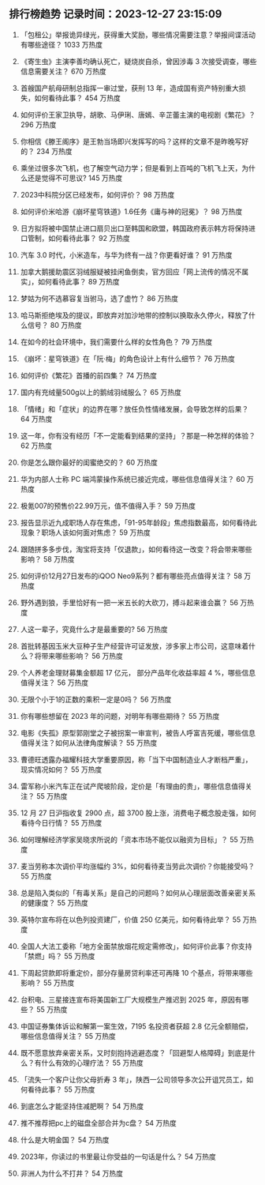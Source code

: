 
## 排行榜趋势 记录时间：2023-12-27 23:15:09
  
  1. 「包租公」举报诡异绿光，获得重大奖励，哪些情况需要注意？举报间谍活动有哪些途径？ 1033 万热度
    
  2. 《寄生虫》主演李善均确认死亡，疑烧炭自杀，曾因涉毒 3 次接受调查，哪些信息需要关注？ 670 万热度
    
  3. 首艘国产航母研制总指挥一审过堂，获刑 13 年，造成国有资产特别重大损失，如何看待此事？ 454 万热度
    
  4. 如何评价王家卫执导，胡歌、马伊琍、唐嫣、辛芷蕾主演的电视剧《繁花》？ 296 万热度
    
  5. 你相信《滕王阁序》是王勃当场即兴发挥写的吗？这样的文章不是昨晚写好的？ 234 万热度
    
  6. 乘坐过很多次飞机，也了解空气动力学；但是看到上百吨的飞机飞上天，为什么还是觉得不可思议? 145 万热度
    
  7. 2023中科院分区已经发布，如何评价？ 98 万热度
    
  8. 如何评价米哈游《崩坏星穹铁道》1.6任务《庸与神的冠冕》？ 98 万热度
    
  9. 日方拟将被中国禁止进口扇贝出口至韩国和欧盟，韩国政府表示韩方将保持进口管制，如何看待此事？ 92 万热度
    
  10. 汽车 3.0 时代，小米造车，与华为终有一战？你更看好谁？ 91 万热度
    
  11. 加拿大鹅援助震区羽绒服疑被挂闲鱼倒卖，官方回应「网上流传的情况不属实」，如何看待此事？ 89 万热度
    
  12. 梦姑为何不选慕容复当驸马，选了虚竹？ 86 万热度
    
  13. 哈马斯拒绝埃及的提议，即放弃对加沙地带的控制以换取永久停火，释放了什么信号？ 80 万热度
    
  14. 在如今的社会环境中，我们需要什么样的女性角色？ 79 万热度
    
  15. 《崩坏：星穹铁道》在「阮·梅」的角色设计上有什么细节？ 76 万热度
    
  16. 如何评价《繁花》首播的前四集？ 74 万热度
    
  17. 国内有充绒量500g以上的鹅绒羽绒服么？ 65 万热度
    
  18. 「情绪」和「症状」的边界在哪？放任负性情绪发展，会导致怎样的后果？ 64 万热度
    
  19. 这一年，你有没有经历「不一定能看到结果的坚持」？那是一种怎样的体验？ 62 万热度
    
  20. 你是怎么跟你最好的闺蜜绝交的？ 60 万热度
    
  21. 华为内部人士称 PC 端鸿蒙操作系统已接近完成，哪些信息值得关注？ 60 万热度
    
  22. 极氪007的预售价22.99万元，值不值得入手？ 59 万热度
    
  23. 报告显示近九成职场人存在焦虑，「91-95年龄段」焦虑指数最高，如何看待此现象？职场人该如何面对焦虑？ 59 万热度
    
  24. 跟随拼多多步伐，淘宝将支持「仅退款」，如何看待这一改变？将会带来哪些影响？ 58 万热度
    
  25. 如何评价12月27日发布的iQOO Neo9系列？都有哪些亮点值得关注？ 58 万热度
    
  26. 野外遇到狼，手里恰好有一把一米五长的大砍刀，搏斗起来谁会赢？ 56 万热度
    
  27. 人这一辈子，究竟什么才是最重要的? 56 万热度
    
  28. 首批转基因玉米大豆种子生产经营许可证发放，涉多家上市公司，这意味着什么？将带来哪些影响？ 56 万热度
    
  29. 个人养老金理财募集金额超 17 亿元， 部分产品年化收益率超 4 %，哪些信息值得关注？ 56 万热度
    
  30. 无限个小于1的正数的乘积一定是0吗？ 56 万热度
    
  31. 你有哪些想留在 2023 年的问题，对明年有哪些期待？ 55 万热度
    
  32. 电影《失孤》原型郭刚堂之子被拐案一审宣判，被告人呼富吉死缓，哪些信息值得关注？如何从法律角度解读？ 55 万热度
    
  33. 曹德旺透露办福耀科技大学重要原因，称「当下中国制造业人才断档严重」，现实情况如何？ 55 万热度
    
  34. 雷军称小米汽车正在试产爬坡阶段，定价是「有理由的贵」，哪些信息值得关注？ 55 万热度
    
  35. 12 月 27 日沪指收复 2900 点，超 3700 股上涨，消费电子概念股走强，如何看待今日行情？ 55 万热度
    
  36. 如何理解经济学家吴晓求所说的「资本市场不能仅以融资为目标」？ 55 万热度
    
  37. 麦当劳称本次调价平均涨幅约 3%，如何看待麦当劳此次调价？你能接受吗？ 55 万热度
    
  38. 总是陷入类似的「有毒关系」是自己的问题吗？如何从心理层面改善亲密关系的健康度？ 55 万热度
    
  39. 英特尔宣布将在以色列投资建厂，价值 250 亿美元，如何看待此举？ 55 万热度
    
  40. 全国人大法工委称「地方全面禁放烟花规定需修改」，如何评价此事？你支持「禁燃」吗？ 55 万热度
    
  41. 下周起贷款即将重定价，部分存量房贷利率还可再降 10 个基点，将带来哪些影响？ 55 万热度
    
  42. 台积电、三星接连宣布将美国新工厂大规模生产推迟到 2025 年，原因有哪些？ 55 万热度
    
  43. 中国证券集体诉讼和解第一案生效，7195 名投资者获超 2.8 亿元全额赔偿，哪些信息值得关注？ 55 万热度
    
  44. 既不愿意放弃亲密关系，又时刻抱持逃避态度？「回避型人格障碍」到底是什么？有什么有效的心理疗法？ 55 万热度
    
  45. 「流失一个客户让你父母折寿 3 年」，陕西一公司领导多次公开诅咒员工，如何看待此事？ 55 万热度
    
  46. 到底怎么才能坚持住减肥啊？ 54 万热度
    
  47. 推不推荐把pc上的磁盘全部合并为c盘？ 54 万热度
    
  48. 什么是大明金国？ 54 万热度
    
  49. 2023年，你读过的书里最让你受益的一句话是什么？ 54 万热度
    
  50. 非洲人为什么不打井？ 54 万热度
    